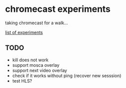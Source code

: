 # chromecast experiments

taking chromecast for a walk...



[list of experiments](https://ccxp.divshot.io/index.html)



## TODO

* kill does not work
* support mosca overlay
* support next video overlay
* check if it works without ping (recover new sesssion)
* test HLS?
